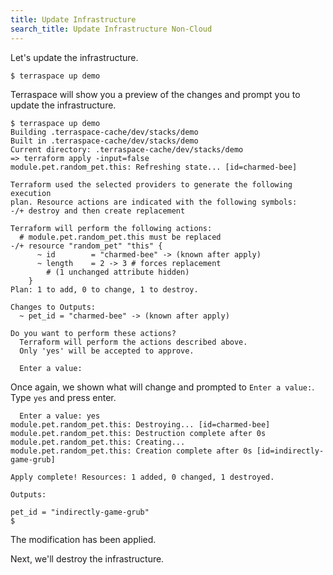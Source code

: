 ```yaml
---
title: Update Infrastructure
search_title: Update Infrastructure Non-Cloud
---
```


Let's update the infrastructure.

    $ terraspace up demo

Terraspace will show you a preview of the changes and prompt you to update the infrastructure.

    $ terraspace up demo
    Building .terraspace-cache/dev/stacks/demo
    Built in .terraspace-cache/dev/stacks/demo
    Current directory: .terraspace-cache/dev/stacks/demo
    => terraform apply -input=false
    module.pet.random_pet.this: Refreshing state... [id=charmed-bee]

    Terraform used the selected providers to generate the following execution
    plan. Resource actions are indicated with the following symbols:
    -/+ destroy and then create replacement

    Terraform will perform the following actions:
      # module.pet.random_pet.this must be replaced
    -/+ resource "random_pet" "this" {
          ~ id        = "charmed-bee" -> (known after apply)
          ~ length    = 2 -> 3 # forces replacement
            # (1 unchanged attribute hidden)
        }
    Plan: 1 to add, 0 to change, 1 to destroy.

    Changes to Outputs:
      ~ pet_id = "charmed-bee" -> (known after apply)

    Do you want to perform these actions?
      Terraform will perform the actions described above.
      Only 'yes' will be accepted to approve.

      Enter a value:

Once again, we shown what will change and prompted to `Enter a value:`. Type `yes` and press enter.

      Enter a value: yes
    module.pet.random_pet.this: Destroying... [id=charmed-bee]
    module.pet.random_pet.this: Destruction complete after 0s
    module.pet.random_pet.this: Creating...
    module.pet.random_pet.this: Creation complete after 0s [id=indirectly-game-grub]

    Apply complete! Resources: 1 added, 0 changed, 1 destroyed.

    Outputs:

    pet_id = "indirectly-game-grub"
    $

The modification has been applied.

Next, we'll destroy the infrastructure.